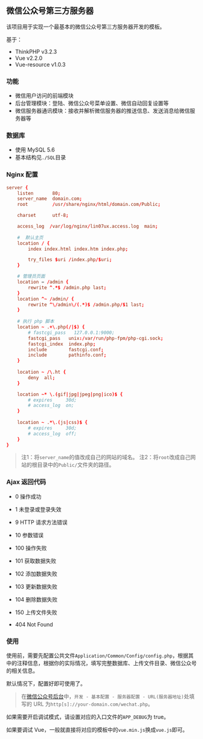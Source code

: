 ## 微信公众号第三方服务器

该项目用于实现一个最基本的微信公众号第三方服务器开发的模板。

基于：

- ThinkPHP v3.2.3
- Vue v2.2.0
- Vue-resource v1.0.3

### 功能

- 微信用户访问的前端模块
- 后台管理模块：登陆、微信公众号菜单设置、微信自动回复设置等
- 微信服务器通讯模块：接收并解析微信服务器的推送信息、发送消息给微信服务器等

### 数据库

- 使用 MySQL 5.6
- 基本结构见`./SQL`目录

### Nginx 配置

```conf
server {
    listen       80;
    server_name  domain.com;
    root         /usr/share/nginx/html/domain.com/Public;

    charset      utf-8;

    access_log  /var/log/nginx/lin07ux.access.log  main;
    
    #  默认主页
    location / {
        index index.html index.htm index.php;

        try_files $uri /index.php/$uri;
    }

    # 管理员页面
    location = /admin {
        rewrite ^.*$ /admin.php last;
    }
    location ^~ /admin/ {
        rewrite ^\/admin\/(.*)$ /admin.php/$1 last;
    }
     
    # 执行 php 脚本
    location ~ .+\.php(/|$) {
        # fastcgi_pass   127.0.0.1:9000;
        fastcgi_pass   unix:/var/run/php-fpm/php-cgi.sock;
        fastcgi_index  index.php;
        include        fastcgi.conf;
        include        pathinfo.conf;
    }
        
    location ~ /\.ht {
        deny  all;
    }

    location ~* \.(gif|jpg|jpeg|png|ico)$ {                                            
        # expires     30d;
        # access_log  on;                                                  
    }
    
    location ~ .*\.(js|css)$ {
        # expires     30d;
        # access_log  off;
    }
}  
```

> 注1：将`server_name`的值改成自己的网站的域名。
> 注2：将`root`改成自己网站的根目录中的`Public/`文件夹的路径。


### Ajax 返回代码

- 0    操作成功
- 1    未登录或登录失效

- 9    HTTP 请求方法错误
- 10   参数错误

- 100  操作失败
- 101  获取数据失败
- 102  添加数据失败
- 103  更新数据失败
- 104  删除数据失败

- 150  上传文件失败

- 404  Not Found

### 使用
使用前，需要先配置公共文件`Application/Common/Config/config.php`，根据其中的注释信息，根据你的实际情况，填写完整数据库、上传文件目录、微信公众号的相关信息。

默认情况下，配置好即可使用了。

> 在[微信公众号后台](https://mp.weixin.qq.com)中，`开发 - 基本配置 - 服务器配置 - URL(服务器地址)`处填写的 URL 为`http[s]://your-domain.com/wechat.php`。

如果需要开启调试模式，请设置对应的入口文件的`APP_DEBUG`为 true。

如果要调试 Vue，一般就直接将对应的模板中的`vue.min.js`换成`vue.js`即可。